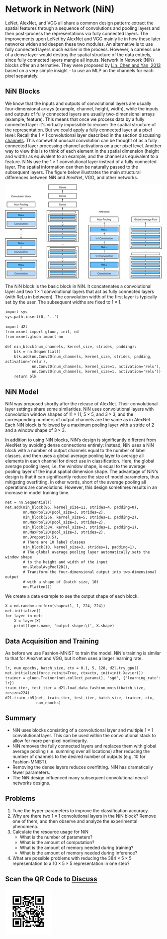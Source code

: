 # Network in Network (NiN)

LeNet, AlexNet, and VGG all share a common design pattern: extract the spatial features through a sequence of convolutions and pooling layers and then post-process the representations via fully connected layers. The improvements upon LeNet by AlexNet and VGG mainly lie in how these later networks widen and deepen these two modules. An alternative is to use fully connected layers much earlier in the process. However, a careless use of a dense layer would destroy the spatial structure of the data entirely, since fully connected layers mangle all inputs. Network in Network (NiN) blocks offer an alternative. They were proposed by [Lin, Chen and Yan, 2013](https://arxiv.org/pdf/1312.4400.pdf) based on a very simple insight - to use an MLP on the channels for each pixel separately.

## NiN Blocks

We know that the inputs and outputs of convolutional layers are usually four-dimensional arrays (example, channel, height, width), while the inputs and outputs of fully connected layers are usually two-dimensional arrays (example, feature). This means that once we process data by a fully connected layer it's virtually impossible to recover the spatial structure of the representation. But we could apply a fully connected layer at a pixel level: Recall the $1\times 1$ convolutional layer described in the section discussing [channels](channels.md). This somewhat unusual convolution can be thought of as a fully connected layer processing channel activations on a per pixel level. Another way to view this is to think of each element in the spatial dimension (height and width) as equivalent to an example, and the channel as equivalent to a feature. NiNs use the $1\times 1$ convolutional layer instead of a fully connected layer. The spatial information can then be naturally passed to the subsequent layers. The figure below illustrates the main structural differences between NiN and AlexNet, VGG, and other networks.

![The figure on the left shows the network structure of AlexNet and VGG, and the figure on the right shows the network structure of NiN. ](../img/nin-compare.svg)

The NiN block is the basic block in NiN. It concatenates a convolutional layer and two $1\times 1$ convolutional layers that act as fully connected layers (with ReLu in between). The convolution width of the first layer is typically set by the user. The subsequent widths are fixed to $1 \times 1$.

```{.python .input  n=2}
import sys
sys.path.insert(0, '..')

import d2l
from mxnet import gluon, init, nd
from mxnet.gluon import nn

def nin_block(num_channels, kernel_size, strides, padding):
    blk = nn.Sequential()
    blk.add(nn.Conv2D(num_channels, kernel_size, strides, padding, activation='relu'),
            nn.Conv2D(num_channels, kernel_size=1, activation='relu'),
            nn.Conv2D(num_channels, kernel_size=1, activation='relu'))
    return blk
```

## NiN Model

NiN was proposed shortly after the release of AlexNet. Their convolutional layer settings share some similarities. NiN uses convolutional layers with convolution window shapes of $11\times 11$, $5\times 5$, and $3\times 3$, and the corresponding numbers of output channels are the same as in AlexNet. Each NiN block is followed by a maximum pooling layer with a stride of 2 and a window shape of $3\times 3$.

In addition to using NiN blocks, NiN’s design is significantly different from AlexNet by avoiding dense connections entirely: Instead, NiN uses a NiN block with a number of output channels equal to the number of label classes, and then uses a global average pooling layer to average all elements in each channel for direct use in classification. Here, the global average pooling layer, i.e. the window shape, is equal to the average pooling layer of the input spatial dimension shape. The advantage of NiN's design is that it can significantly reduce the size of model parameters, thus mitigating overfitting. In other words, short of the average pooling all operations are convolutions. However, this design sometimes results in an increase in model training time.

```{.python .input  n=9}
net = nn.Sequential()
net.add(nin_block(96, kernel_size=11, strides=4, padding=0),
        nn.MaxPool2D(pool_size=3, strides=2),
        nin_block(256, kernel_size=5, strides=1, padding=2),
        nn.MaxPool2D(pool_size=3, strides=2),
        nin_block(384, kernel_size=3, strides=1, padding=1),
        nn.MaxPool2D(pool_size=3, strides=2),
        nn.Dropout(0.5),
        # There are 10 label classes
        nin_block(10, kernel_size=3, strides=1, padding=1),
        # The global average pooling layer automatically sets the window shape
        # to the height and width of the input
        nn.GlobalAvgPool2D(),
        # Transform the four-dimensional output into two-dimensional output
        # with a shape of (batch size, 10)
        nn.Flatten())
```

We create a data example to see the output shape of each block.

```{.python .input}
X = nd.random.uniform(shape=(1, 1, 224, 224))
net.initialize()
for layer in net:
    X = layer(X)
    print(layer.name, 'output shape:\t', X.shape)
```

## Data Acquisition and Training

As before we use Fashion-MNIST to train the model. NiN's training is similar to that for AlexNet and VGG, but it often uses a larger learning rate.

```{.python .input}
lr, num_epochs, batch_size, ctx = 0.1, 5, 128, d2l.try_gpu()
net.initialize(force_reinit=True, ctx=ctx, init=init.Xavier())
trainer = gluon.Trainer(net.collect_params(), 'sgd', {'learning_rate': lr})
train_iter, test_iter = d2l.load_data_fashion_mnist(batch_size, resize=224)
d2l.train_ch5(net, train_iter, test_iter, batch_size, trainer, ctx,
              num_epochs)
```

## Summary

* NiN uses blocks consisting of a convolutional layer and multiple $1\times 1$ convolutional layer. This can be used within the convolutional stack to allow for more per-pixel nonlinearity.
* NiN removes the fully connected layers and replaces them with global average pooling (i.e. summing over all locations) after reducing the number of channels to the desired number of outputs (e.g. 10 for Fashion-MNIST).
* Removing the dense layers reduces overfitting. NiN has dramatically fewer parameters.
* The NiN design influenced many subsequent convolutional neural networks designs.

## Problems

1. Tune the hyper-parameters to improve the classification accuracy.
1. Why are there two $1\times 1$ convolutional layers in the NiN block? Remove one of them, and then observe and analyze the experimental phenomena.
1. Calculate the resource usage for NiN
    * What is the number of parameters?
    * What is the amount of computation?
    * What is the amount of memory needed during training?
    * What is the amount of memory needed during inference?
1. What are possible problems with reducing the $384 \times 5 \times 5$ representation to a $10 \times 5 \times 5$ representation in one step?

## Scan the QR Code to [Discuss](https://discuss.mxnet.io/t/2356)

![](../img/qr_nin.svg)
